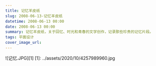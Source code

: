 ```yaml
---
title: 记忆羊皮纸
slug: 2008-06-13-记忆羊皮纸
datetime: 2008-06-13 00:00
date: 2008-06-13 00:00
summary: 记忆羊皮纸，关于回忆、时光和青春的文学创作，记录那些珍贵的记忆片段。
tags: 平面设计
cover_image_url: 
---
```

![记忆.JPG][1]
  [1]: ../assets/2020/10/4257989960.jpg